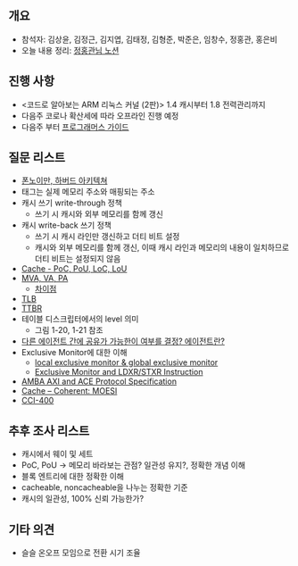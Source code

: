 ## 개요

- 참석자: 김상윤, 김정근, 김지엽, 김태정, 김형준, 박준은, 임창수, 정홍관, 홍은비
- 오늘 내용 정리: [정홍관님 노션](https://www.notion.so/2020-09-19-0f80d4c80894471c8974aa02dff235de)

## 진행 사항

- <코드로 알아보는 ARM 리눅스 커널 (2판)> 1.4 캐시부터 1.8 전력관리까지
- 다음주 코로나 확산세에 따라 오프라인 진행 예정
- 다음주 부터 [프로그래머스 가이드](https://developer.arm.com/documentation/den0024/a/)

## 질문 리스트

- [폰노이만, 하버드 아키텍쳐](https://needjarvis.tistory.com/437)
- 태그는 실제 메모리 주소와 매핑되는 주소
- 캐시 쓰기 write-through 정책 
  - 쓰기 시 캐시와 외부 메모리를 함께 갱신
- 캐시 write-back 쓰기 정책
  - 쓰기 시 캐시 라인만 갱신하고 더티 비트 설정
  - 캐시와 외부 메모리를 함께 갱신, 이때 캐시 라인과 메모리의 내용이 일치하므로 더티 비트는 설정되지 않음
- [Cache - PoC, PoU, LoC, LoU](http://jake.dothome.co.kr/cache2/)
- [MVA, VA, PA](https://developer.arm.com/documentation/ddi0344/c/programmer-s-model/addresses-in-a-processor-system)
  - [차이점](https://stackoverflow.com/questions/57250796/difference-between-virtual-address-and-modified-virtual-address-in-arm-architect)
- [TLB](https://developer.arm.com/architectures/learn-the-architecture/memory-management/tlb-maintenance)
- [TTBR](https://developer.arm.com/documentation/den0024/a/the-memory-management-unit/separation-of-kernel-and-application-virtual-address-spaces)
- 테이블 디스크립터에서의 level 의미
  - 그림 1-20, 1-21 참조
- [다른 에이전트 간에 공유가 가능한이 여부를 결정? 에이전트란?](https://community.arm.com/developer/ip-products/processors/f/cortex-a-forum/3238/the-exact-definition-of-outer-and-inner-in-armv7)
- Exclusive Monitor에 대한 이해
  - [local exclusive monitor & global exclusive monitor](http://cloudrain21.com/local-exclusive-monitor-global-exclusive-monitor)
  - [Exclusive Monitor and LDXR/STXR Instruction](https://tot0rokr.github.io/arm64/synchronization/exclusive-monitor/)
- [AMBA AXI and ACE Protocol Specification](https://developer.arm.com/documentation/ihi0022/latest)
- [Cache – Coherent: MOESI](http://jake.dothome.co.kr/cache4/)
- [CCI-400](https://developer.arm.com/documentation/den0024/a/multi-core-processors/bus-protocol-and-the-cache-coherent-interconnect)

## 추후 조사 리스트

- 캐시에서 웨이 및 세트
- PoC, PoU
→ 메모리 바라보는 관점? 일관성 유지?, 정확한 개념 이해
- 블록 엔트리에 대한 정확한 이해
- cacheable, noncacheable을 나누는 정확한 기준
- 캐시의 일관성, 100% 신뢰 가능한가?

## 기타 의견

- 슬슬 온오프 모임으로 전환 시기 조율

